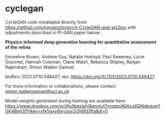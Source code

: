 # cyclegan
CycleGAN code instatiated directly from https://github.com/junyanz/pytorch-CycleGAN-and-pix2pix with adjustments described in PI-GAN paper below:

**Physics-informed deep generative learning for quantitative assessment of the retina**

Emmeline Brown, Andrew Guy, Natalie Holroyd, Paul Sweeney, Lucie Gourmet, Hannah Coleman, Claire Walsh, Rebecca Shipley, Ranjan Rajendram, Simon Walker-Samuel

bioRxiv 2023.07.10.548427; doi: https://doi.org/10.1101/2023.07.10.548427

For more information or collaboraitons, please contact: simon.walkersamuel@ucl.ac.uk


Model weights generated during training are available here: 
https://www.dropbox.com/scl/fo/tbezjphi8qnntul7rmqpp/AGtoJdQINdpgum1GK4Bmt3I?rlkey=xfk5gxy6myzpx2i2lj6fd3fla&dl=0
